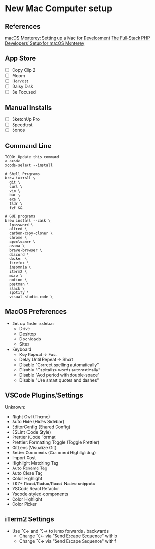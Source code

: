 # New Mac Computer setup

## References
[macOS Monterey: Setting up a Mac for Development](https://www.taniarascia.com/setting-up-a-brand-new-mac-for-development/)
[The Full-Stack PHP Developers’ Setup for macOS Monterey](https://betterprogramming.pub/full-stack-developers-setup-macos-monterey-2de8195d6178)

## App Store
- [ ] Copy Clip 2
- [ ] Moom
- [ ] Harvest
- [ ] Daisy Disk
- [ ] Be Focused

## Manual Installs
- [ ] SketchUp Pro
- [ ] Speedtest
- [ ] Sonos

## Command Line

```shell
TODO: Update this command
# XCode
xcode-select --install

# Shell Programs
brew install \
  git \
  curl \
  vim \
  bat \
  exa \
  tldr \
  fzf &&

# GUI programs
brew install --cask \
  1password \
  alfred \
  carbon-copy-cloner \
  chrome \
  appcleaner \
  asana \
  brave-browser \
  discord \
  docker \
  firefox \
  insomnia \
  iterm2 \
  miro \
  notion \
  postman \
  slack \
  spotify \
  visual-studio-code \
```

## MacOS Preferences
- Set up finder sidebar
  - Drive
  - Desktop
  - Doenloads
  - Sites
- Keyboard
  - Key Repeat -> Fast
  - Delay Until Repeat -> Short
  - Disable "Correct spelling automatically"
  - Disable "Capitalize words automatically"
  - Disable "Add period with double-space"
  - Disable "Use smart quotes and dashes"

## VSCode Plugins/Settings
Unknown:
- Night Owl (Theme)
- Auto Hide (Hides Sidebar)
- EditorConfig (Shared Config)
- ESLint (Code Style)
- Prettier (Code Format)
- Prettier: Formatting Toggle (Toggle Prettier)
- GitLens (Visualize Git)
- Better Comments (Comment Highlighting)
- Import Cost
- Highlight Matching Tag
- Auto Rename Tag
- Auto Close Tag
- Color Highlight
- ES7+ React/Redux/React-Native snippets
- VSCode React Refactor
- Vscode-styled-components
- Color Highlight
- Color Picker

## iTerm2 Settings
- Use ⌥← and ⌥→ to jump forwards / backwards
  - Change ⌥← via "Send Escape Sequence" with b
  - Change ⌥→ via "Send Escape Sequence" with f

